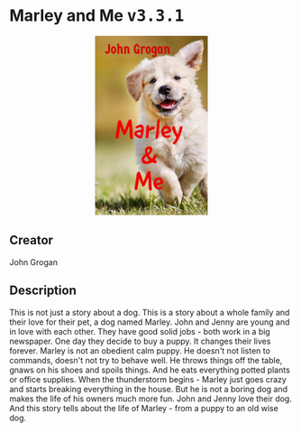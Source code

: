 
# Marley and Me <kbd>v3.3.1</kbd>

<center>
  <img src="./cover-1024.jpg"/>
</center>

## Creator
John Grogan

## Description
This is not just a story about a dog. This is a story about a whole family and their love for their pet, a dog named Marley. John and Jenny are young and in love with each other. They have good solid jobs - both work in a big newspaper. One day they decide to buy a puppy. It changes their lives forever. Marley is not an obedient calm puppy. He doesn't not listen to commands, doesn't not try to behave well. He throws things off the table, gnaws on his shoes and spoils things. And he eats everything potted plants or office supplies. When the thunderstorm begins - Marley just goes crazy and starts breaking everything in the house. But he is not a boring dog and makes the life of his owners much more fun. John and Jenny love their dog. And this story tells about the life of Marley - from a puppy to an old wise dog. 
